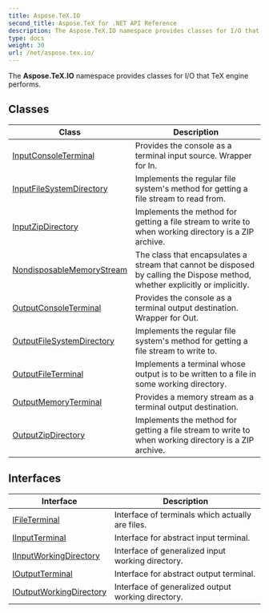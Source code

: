 ```yaml
---
title: Aspose.TeX.IO
second_title: Aspose.TeX for .NET API Reference
description: The Aspose.TeX.IO namespace provides classes for I/O that TeX engine performs
type: docs
weight: 30
url: /net/aspose.tex.io/
---
```

The **Aspose.TeX.IO** namespace provides classes for I/O that TeX engine performs.

## Classes

| Class | Description |
| --- | --- |
| [InputConsoleTerminal](./inputconsoleterminal/) | Provides the console as a terminal input source. Wrapper for In. |
| [InputFileSystemDirectory](./inputfilesystemdirectory/) | Implements the regular file system's method for getting a file stream to read from. |
| [InputZipDirectory](./inputzipdirectory/) | Implements the method for getting a file stream to write to when working directory is a ZIP archive. |
| [NondisposableMemoryStream](./nondisposablememorystream/) | The class that encapsulates a stream that cannot be disposed by calling the Dispose method, whether explicitly or implicitly. |
| [OutputConsoleTerminal](./outputconsoleterminal/) | Provides the console as a terminal output destination. Wrapper for Out. |
| [OutputFileSystemDirectory](./outputfilesystemdirectory/) | Implements the regular file system's method for getting a file stream to write to. |
| [OutputFileTerminal](./outputfileterminal/) | Implements a terminal whose output is to be written to a file in some working directory. |
| [OutputMemoryTerminal](./outputmemoryterminal/) | Provides a memory stream as a terminal output destination. |
| [OutputZipDirectory](./outputzipdirectory/) | Implements the method for getting a file stream to write to when working directory is a ZIP archive. |
## Interfaces

| Interface | Description |
| --- | --- |
| [IFileTerminal](./ifileterminal/) | Interface of terminals which actually are files. |
| [IInputTerminal](./iinputterminal/) | Interface for abstract input terminal. |
| [IInputWorkingDirectory](./iinputworkingdirectory/) | Interface of generalized input working directory. |
| [IOutputTerminal](./ioutputterminal/) | Interface for abstract output terminal. |
| [IOutputWorkingDirectory](./ioutputworkingdirectory/) | Interface of generalized output working directory. |


